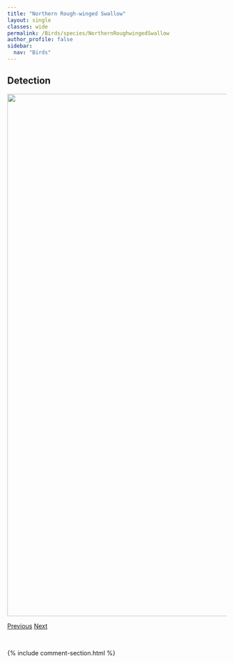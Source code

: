 ```yaml
---
title: "Northern Rough-winged Swallow"
layout: single
classes: wide
permalink: /Birds/species/NorthernRoughwingedSwallow
author_profile: false
sidebar:
  nav: "Birds"
---
```


<h2>Detection</h2>

<a href="https://drive.google.com/uc?export=view&id=1JKt9qyM8YYCV0tYra5V15sjnFguZGcx3">
<img src="https://drive.google.com/uc?export=view&id=1JKt9qyM8YYCV0tYra5V15sjnFguZGcx3" height = "1200" width = "800">
</a>


<a href="/DevelopmentWebsite/Birds/species/NorthernWaterthrush" class="pagination--pager" title="Parkesia noveboracensis">Previous</a> <a href="/DevelopmentWebsite/Birds/species/NorthernShoveler" class="pagination--pager" title="Anas clypeata">Next</a>

<p>&nbsp;</p>

{% include comment-section.html %}
